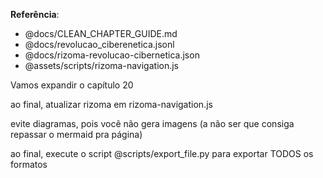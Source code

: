 
**Referência**:
- @docs/CLEAN_CHAPTER_GUIDE.md
- @docs/revolucao_ciberenetica.jsonl
- @docs/rizoma-revolucao-cibernetica.json
- @assets/scripts/rizoma-navigation.js

Vamos expandir o capítulo 20

ao final, atualizar rizoma em rizoma-navigation.js

evite diagramas, pois você não gera imagens (a não ser que consiga repassar o mermaid pra página)

ao final, execute o script @scripts/export_file.py para exportar TODOS os formatos
